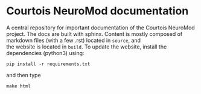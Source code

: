 # Courtois NeuroMod documentation

A central repository for important documentation of the Courtois NeuroMod project. The docs are built with sphinx. Content is mostly composed of markdown files (with a few .rst) located in `source`, and  
the website is located in `build`. To update the website, install the dependencies (python3) using:
```
pip install -r requirements.txt
```

and then type
```
make html
```
